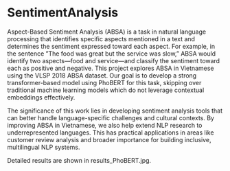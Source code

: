 # SentimentAnalysis
Aspect-Based Sentiment Analysis (ABSA) is a task in natural language processing that identifies specific aspects mentioned in a text and determines the sentiment expressed toward each aspect. For example, in the sentence ”The food was great but the service was slow,” ABSA would identify two aspects—food and service—and classify the sentiment toward each as positive and negative. This project explores ABSA in Vietnamese using the VLSP 2018 ABSA dataset. Our goal is to develop a strong transformer-based model using PhoBERT for this task, skipping over traditional machine learning models which do not leverage contextual embeddings effectively.

The significance of this work lies in developing sentiment analysis tools that can better handle language-specific challenges and cultural contexts. By improving ABSA in Vietnamese, we also help extend NLP research to underrepresented languages. This has practical applications in areas like customer review analysis and broader importance for building inclusive, multilingual NLP systems.

Detailed results are shown in results_PhoBERT.jpg.

